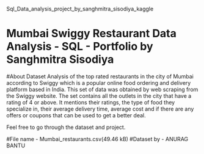 Sql_Data_analysis_project_by_sanghmitra_sisodiya_kaggle

# Mumbai Swiggy Restaurant Data Analysis - SQL - Portfolio by Sanghmitra Sisodiya 

#About Dataset
Analysis of the top rated restaurants in the city of Mumbai according to Swiggy which is a popular online food ordering and delivery platform based in India. 
This set of data was obtained by web scraping from the Swiggy website.
The set contains all the outlets in the city that have a rating of 4 or above. 
It mentions their ratings, the type of food they specialize in, their average delivery time, average cost and if there are any offers or coupons that can be used to get a better deal.

Feel free to go through the dataset and project.

#File name - Mumbai_restaurants.csv(49.46 kB)
#Dataset by - ANURAG BANTU 
